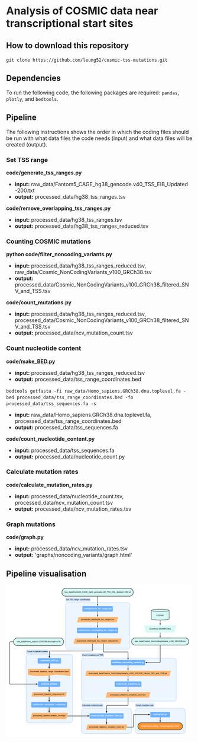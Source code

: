 # Analysis of COSMIC data near transcriptional start sites

## How to download this repository
`git clone https://github.com/leung52/cosmic-tss-mutations.git`

## Dependencies
To run the following code, the following packages are required: `pandas`, `plotly`, and `bedtools`.

## Pipeline
The following instructions shows the order in which the coding files should be run with what data files the code needs (input) and what data files will be created (output).

### Set TSS range
**code/generate_tss_ranges.py**
- **input:** raw_data/Fantom5_CAGE_hg38_gencode.v40_TSS_EIB_Updated -200.txt
- **output:** processed_data/hg38_tss_ranges.tsv

**code/remove_overlapping_tss_ranges.py**
- **input:** processed_data/hg38_tss_ranges.tsv
- **output:** processed_data/hg38_tss_ranges_reduced.tsv

### Counting COSMIC mutations
**python code/filter_noncoding_variants.py**
- **input:** processed_data/hg38_tss_ranges_reduced.tsv, raw_data/Cosmic_NonCodingVariants_v100_GRCh38.tsv
- **output:** processed_data/Cosmic_NonCodingVariants_v100_GRCh38_filtered_SNV_and_TSS.tsv

**code/count_mutations.py**
- **input:** processed_data/hg38_tss_ranges_reduced.tsv, processed_data/Cosmic_NonCodingVariants_v100_GRCh38_filtered_SNV_and_TSS.tsv
- **output:** processed_data/ncv_mutation_count.tsv

### Count nucleotide content
**code/make_BED.py**
- **input:** processed_data/hg38_tss_ranges_reduced.tsv
- **output:** processed_data/tss_range_coordinates.bed

`bedtools getfasta -fi raw_data/Homo_sapiens.GRCh38.dna.toplevel.fa -bed processed_data/tss_range_coordinates.bed -fo processed_data/tss_sequences.fa -s`
- **input:** raw_data/Homo_sapiens.GRCh38.dna.toplevel.fa, processed_data/tss_range_coordinates.bed
- **output:** processed_data/tss_sequences.fa 

**code/count_nucleotide_content.py**
- **input:** processed_data/tss_sequences.fa
- **output:**  processed_data/nucleotide_count.py

### Calculate mutation rates
**code/calculate_mutation_rates.py**
- **input:** processed_data/nucleotide_count.tsv, processed_data/ncv_mutation_count.tsv
- **output:** processed_data/ncv_mutation_rates.tsv

### Graph mutations
**code/graph.py**
- **input:** processed_data/ncv_mutation_rates.tsv
- **output:** 'graphs/noncoding_variants/graph.html'


## Pipeline visualisation
![Diagram of pipeline](pipeline_diagram.png)

